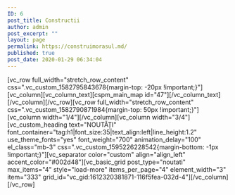 ```yaml
---
ID: 6
post_title: Constructii
author: admin
post_excerpt: ""
layout: page
permalink: https://construimorasul.md/
published: true
post_date: 2020-01-29 06:34:04
---
```

[vc_row full_width="stretch_row_content" css=".vc_custom_1582795843678{margin-top: -20px !important;}"][vc_column][vc_column_text][cspm_main_map id="47"][/vc_column_text][/vc_column][/vc_row][vc_row full_width="stretch_row_content" css=".vc_custom_1582790871984{margin-top: 50px !important;}"][vc_column width="1/4"][/vc_column][vc_column width="3/4"][vc_custom_heading text="NOUTĂȚI" font_container="tag:h1|font_size:35|text_align:left|line_height:1.2" use_theme_fonts="yes" font_weight="700" animation_delay="100" el_class="mb-3" css=".vc_custom_1595226228542{margin-bottom: -1px !important;}"][vc_separator color="custom" align="align_left" accent_color="#002d48"][vc_basic_grid post_type="noutati" max_items="4" style="load-more" items_per_page="4" element_width="3" item="333" grid_id="vc_gid:1612320381871-116f5fea-032d-4"][/vc_column][/vc_row]